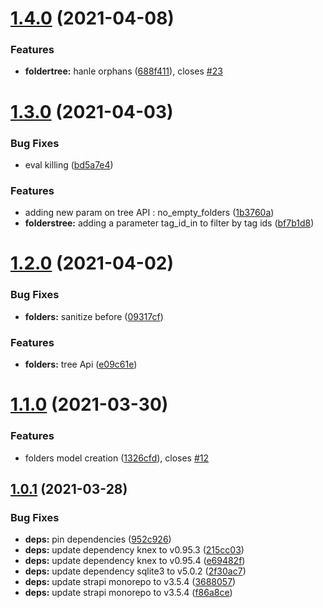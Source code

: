 # [1.4.0](https://github.com/julienfroidefond/bookmarks-cms/compare/v1.3.0...v1.4.0) (2021-04-08)


### Features

* **foldertree:** hanle orphans ([688f411](https://github.com/julienfroidefond/bookmarks-cms/commit/688f4116d00fdcb6c878906755b672ffb884590e)), closes [#23](https://github.com/julienfroidefond/bookmarks-cms/issues/23)



# [1.3.0](https://github.com/julienfroidefond/bookmarks-cms/compare/v1.2.0...v1.3.0) (2021-04-03)


### Bug Fixes

* eval killing ([bd5a7e4](https://github.com/julienfroidefond/bookmarks-cms/commit/bd5a7e49816d6b308f21314949429c37737a72df))


### Features

* adding new param on tree API : no_empty_folders ([1b3760a](https://github.com/julienfroidefond/bookmarks-cms/commit/1b3760a283a0e032c88e9f6f2ffae23d7b34908e))
* **folderstree:** adding a parameter tag_id_in to filter by tag ids ([bf7b1d8](https://github.com/julienfroidefond/bookmarks-cms/commit/bf7b1d88a32d80ee6548273cfe6e79b75906f341))



# [1.2.0](https://github.com/julienfroidefond/bookmarks-cms/compare/v1.1.0...v1.2.0) (2021-04-02)


### Bug Fixes

* **folders:** sanitize before ([09317cf](https://github.com/julienfroidefond/bookmarks-cms/commit/09317cf251ae3d3a76fa2d156e9679152c4d9297))


### Features

* **folders:** tree Api ([e09c61e](https://github.com/julienfroidefond/bookmarks-cms/commit/e09c61e3c18141050d716defe705c08a259682f4))



# [1.1.0](https://github.com/julienfroidefond/bookmarks-cms/compare/v1.0.1...v1.1.0) (2021-03-30)


### Features

* folders model creation ([1326cfd](https://github.com/julienfroidefond/bookmarks-cms/commit/1326cfd7542ddfc2f9dd977445e4322b1b3a1059)), closes [#12](https://github.com/julienfroidefond/bookmarks-cms/issues/12)



## [1.0.1](https://github.com/julienfroidefond/bookmarks-cms/compare/952c926cd254ca65d1226ea5ea90885c89a8a9ba...v1.0.1) (2021-03-28)


### Bug Fixes

* **deps:** pin dependencies ([952c926](https://github.com/julienfroidefond/bookmarks-cms/commit/952c926cd254ca65d1226ea5ea90885c89a8a9ba))
* **deps:** update dependency knex to v0.95.3 ([215cc03](https://github.com/julienfroidefond/bookmarks-cms/commit/215cc032e0a9a244b1679ee0fbae029048681809))
* **deps:** update dependency knex to v0.95.4 ([e69482f](https://github.com/julienfroidefond/bookmarks-cms/commit/e69482f6b47640ecf85deb89e2b54bcd392067f6))
* **deps:** update dependency sqlite3 to v5.0.2 ([2f30ac7](https://github.com/julienfroidefond/bookmarks-cms/commit/2f30ac7683d7457cf20b2760126dca16c5a53f8b))
* **deps:** update strapi monorepo to v3.5.4 ([3688057](https://github.com/julienfroidefond/bookmarks-cms/commit/3688057e4cd343657f16e5f2b20c175a36e21c0f))
* **deps:** update strapi monorepo to v3.5.4 ([f86a8ce](https://github.com/julienfroidefond/bookmarks-cms/commit/f86a8ce7af755190ad3dcd124b7d50e1a170e56f))



